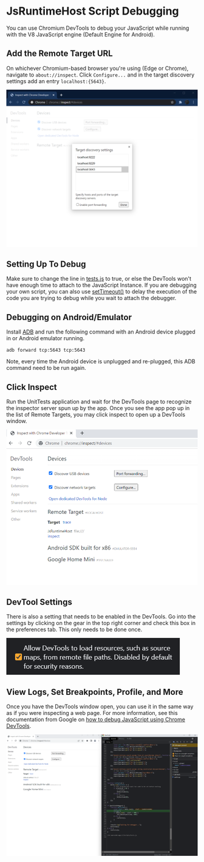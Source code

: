 # JsRuntimeHost Script Debugging
You can use Chromium DevTools to debug your JavaScript while running with the V8 JavaScript engine (Default Engine for Android).

## Add the Remote Target URL
On whichever Chromium-based browser you're using (Edge or Chrome), navigate to `about://inspect`.
Click `Configure...` and in the target discovery settings add an entry `localhost:{5643}`.

![Target discovery settings](Images/DevTools/chrome-targets.png)

## Setting Up To Debug
Make sure to change the line in [tests.js](https://github.com/BabylonJS/JsRuntimeHost/blob/f487c7b3f89b407e95a53543a06a34f1a1fbb860/Tests/UnitTests/Scripts/tests.js#L2) to true, or else the DevTools won't have enough time to attach to the JavaScript Instance. If you are debugging your own script, you can also use [setTimeout()](https://developer.mozilla.org/en-US/docs/web/api/settimeout) to delay the execution of the code you are trying to debug while you wait to attach the debugger.

## Debugging on Android/Emulator

Install [ADB](https://developer.android.com/tools/releases/platform-tools) and run the following command with an Android device plugged in or Android emulator running.
```
adb forward tcp:5643 tcp:5643
```

Note, every time the Android device is unplugged and re-plugged, this ADB command need to be run again.

## Click Inspect
Run the UnitTests application and wait for the DevTools page to recognize the inspector server spun up by the app. Once you see the app pop up in the list of Remote Targets, you may click inspect to open up a DevTools window.

![Ready to inspect](Images/DevTools/chrome-inspect.png)

## DevTool Settings

There is also a setting that needs to be enabled in the DevTools. Go into the settings by clicking on the gear in the top right corner and check this box in the preferences tab. This only needs to be done once.

![DevTools window](Images/DevTools/devtools-settings.png)

## View Logs, Set Breakpoints, Profile, and More
Once you have the DevTools window open, you can use it in the same way as if you were inspecting a web page.
For more information, see this documentation from Google on [how to debug JavaScript using Chrome DevTools](https://developer.chrome.com/docs/devtools/javascript/).

![DevTools window](Images/DevTools/chrome-debugger.png)

